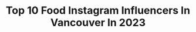 ---
title: Top 10 Food Instagram Influencers In Vancouver In 2023
description: >-
  Find top food Instagram influencers in Vancouver in 2023. Most popular hashtags: #vancouverfoodie #yvreats #dishedvan #eatvancouver.
platform: Instagram
hits: 63
text_top: Identify the most popular Instagram profiles on inBeat.
text_bottom: Our platform has 63 Instagram influencers like this in Vancouver, Canada for you to connect with.
profiles:
  - username: "foodiemugs"
    fullname: >-
      𝗠𝗮𝗴𝗴𝗶𝗲 | Vancouver Foodie
    bio: >-
      📍 Vancouver, Canada 📸 Food Photographer/ Foodie 🔻 DM for Collabs/ Media 📧 foodiemugs@gmail.com Sharing Yummy Foods, New Restaurants, Latest Deals!
    location: "Canada"
    followers: 11817
    engagement: 749
    commentsToLikes: 1.411074
    id: ck8sxvojgiuh30j78g1o0ceky
    verified: false
    hashtags: "#gastropostvan, #yvreats, #foodcouver, #vietnamesefood"
  - username: "food_with_howie"
    fullname: >-
      Howard | 🇨🇦 Vancouver Foodie
    bio: >-
      📍 Current: Vancity 📩 Message me for collab or inquiry! Food Photographer 📸 & Foodie 🧁🍜🧋 10 Vancouver foodies must follow:
    location: "Canada"
    followers: 14086
    engagement: 754
    commentsToLikes: 0.936824
    id: ck5q5xvddv2qk0i11gl6ede5r
    verified: false
    hashtags: "#vancouverfoodie, #sydneyeats, #yvreats, #foodcouver"
  - username: "vancityeats"
    fullname: >-
      VANCOUVER FOOD SCENE
    bio: >-
      😋The most delicious meals of Vancouver ‼️Giveaways to the best restaurants 🍺Best local drinks @vancitydrinks 📸Managed by @mainmenus
    location: "Canada"
    followers: 41763
    engagement: 178
    commentsToLikes: 1.156581
    id: ck0typscwnp620i197njk8u3q
    verified: false
    hashtags: "#vcbfood, #eatvancouver, #vancouverfoodies, #gastropostvan"
  - username: "dari_eats"
    fullname: >-
      Darius • Vancouver Foodie
    bio: >-
      ୧⍤⃝🍣 Eating for content across YVR ୧⍤⃝🍜 DM/email: dari.eats@gmail.com
    location: "Canada"
    followers: 9055
    engagement: 387
    commentsToLikes: 0.291190
    id: ck6tm0thd6zkb0j71lhlg1p3f
    verified: false
    hashtags: "#vancouverkoreanfood, #foodintheair, #yvrfoodie, #604eats"
  - username: "withnatwong"
    fullname: >-
      natasha wong | vancouver food
    bio: >-
      + vancouver food 🍟🥔 + med lab tech 🔬🧫 + also identifies as a koala 🐨💤 + contact: anothervancityfoodie@gmail.com
    location: "Canada"
    followers: 16347
    engagement: 442
    commentsToLikes: 0.188694
    id: ck5zo98r3q1ow0i14mhwnjnr0
    verified: false
    hashtags: "#dishedvan, #nomsmag, #vancouver, #vancouverfoodie"
  - username: "nomnomyvr"
    fullname: >-
      Vancouver | Food • Travel • 📷
    bio: >-
      Exploring Vancouver’s food scene and beyond. #NomNomYVR Photo journaling since March 2014 ⠀⠀⠀⠀⠀⠀⠀⠀⠀⠀⠀⠀ 📧 Nora | nomnomyvr@gmail.com
    location: "Canada"
    followers: 28744
    engagement: 138
    commentsToLikes: 0.205013
    id: ck1350umyz4oo0i19m11voow6
    verified: false
    hashtags: "#richmondbc, #madefromscratch, #shamelessbuns, #theirthere"
  - username: "scoutmagazine"
    fullname: >-
      Scout Magazine
    bio: >-
      A daily guide to Vancouver food and culture.
    location: "Canada"
    followers: 41114
    engagement: 201
    commentsToLikes: 0.164021
    id: ck0twbayeeqfi0i19ze3a9ysh
    verified: false
    hashtags: "#eastvan, #scoutyvr, #yvrfood, #seebcfirst"
  - username: "riceoverload"
    fullname: >-
      Vancouver Food | Floating Food
    bio: >-
      Discover the best of Vancouver’s food scene...in the air #ibelievefoodcanfly #riceoverload @jen_tsl @ronniesum DM for collab
    location: "Canada"
    followers: 4564
    engagement: 815
    commentsToLikes: 0.156280
    id: ck5zl3k9rko4n0i14vuihyeky
    verified: false
    hashtags: "#riceoverload, #media, #ibelievefoodcanfly, #wonderfflebc"
  - username: "sk_foodoholic"
    fullname: >-
      Sharon N. | Vancouver Food
    bio: >-
      📍vancouver ✉️ sharoninyvr@gmail.com 📷 food photography since 2015
    location: "Canada"
    followers: 18162
    engagement: 238
    commentsToLikes: 0.293260
    id: ckf5v9y1bntxo0j23yow4uon9
    verified: false
    hashtags: "#fairmontempress, #victoriabc, #media, #aprilfools"
  - username: "yvreats"
    fullname: >-
      Alana - Vancouver Food
    bio: >-
      Vancouver, BC and beyond Check out @yvr.alana for more pics of everyday life 📧 yvreats@gmail.com
    location: "Canada"
    followers: 30187
    engagement: 187
    commentsToLikes: 0.207268
    id: ck6tsezwz4e2a0j710sccza5k
    verified: false
    hashtags: "#richmondmoments, #dishedvan, #eastvan, #eatstagram"
---